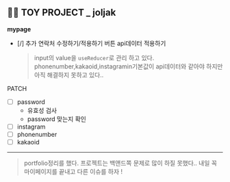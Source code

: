 

## 👩‍🎓 TOY PROJECT _ joljak
**mypage**
- [/] 추가 연락처 수정하기/적용하기 버튼 api데이터 적용하기
	> input의 value을 `useReducer`로 관리 하고 있다. phonenumber,kakaoid,instagramin기본값이 api데이터와 같아야 하지만 아직 해결하지 못하고 있다..

PATCH
- [ ] password 
	- 유효성 검사
	- password 맞는지 확인
- [ ] instagram
- [ ] phonenumber
- [ ] kakaoid  

---
> portfolio정리를 했다. 프로젝트는 백앤드쪽 문제로 많이 하질 못했다.. 내일 꼭 마이페이지를 끝내고 다른 이슈를 하자 !
